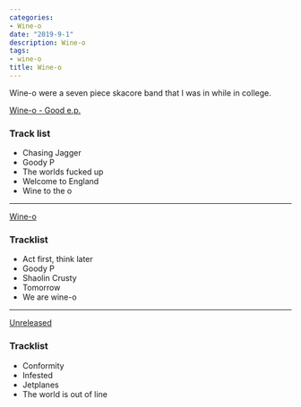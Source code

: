 ```yaml
---
categories:
- Wine-o
date: "2019-9-1"
description: Wine-o
tags:
- wine-o
title: Wine-o
---
```


Wine-o were a seven piece skacore band that I was in while in college. 

<a href="https://www.jameschip.io/files/music/good_ep.tar.gz" download>Wine-o - Good e.p.</a>

### Track list  
* Chasing Jagger
* Goody P
* The worlds fucked up
* Welcome to England
* Wine to the o
___

<a href="https://www.jameschip.io/files/music/wineo.tar.gz" download>Wine-o</a>

### Tracklist 
* Act first, think later
* Goody P
* Shaolin Crusty
* Tomorrow
* We are wine-o

___

<a href="https://www.jameschip.io/files/music/unreleased.tar.gz" download>Unreleased</a>

### Tracklist
* Conformity
* Infested
* Jetplanes
* The world is out of line

